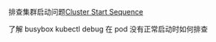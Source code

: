 排查集群启动问题[Cluster Start Sequence](https://linux.thoughtindustries.com/learn/course/kubernetes-fundamentals-lfs258/logging-and-troubleshooting/logging-and-troubleshooting?client=linux-foundation-open-source-software-university&page=4)

了解 busybox
kubectl debug
在 pod 没有正常启动时如何排查